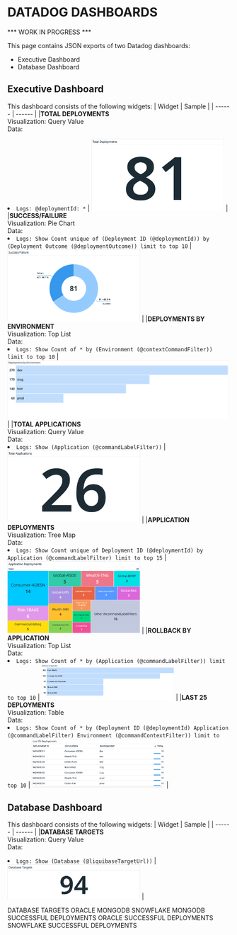 # DATADOG DASHBOARDS 

*** WORK IN PROGRESS ***

This page contains JSON exports of two Datadog dashboards: 

* Executive Dashboard
* Database Dashboard

## Executive Dashboard

This dashboard consists of the following widgets:
| Widget | Sample |
| ------ | ------ |
|<b>TOTAL DEPLOYMENTS</b><br>Visualization: Query Value<br>Data:<li>`Logs: @deploymentId: *` | <img src=img/TotalDeployments.png width="300"> |
|<b>SUCCESS/FAILURE</b><br>Visualization: Pie Chart<br>Data:<li>`Logs: Show Count unique of (Deployment ID (@deploymentId)) by (Deployment Outcome (@deploymentOutcome)) limit to top 10` | <img src=img/Success_Failure.png width="300"> |
|<b>DEPLOYMENTS BY ENVIRONMENT</b><br>Visualization: Top List<br>Data:<li>`Logs: Show Count of * by (Environment (@contextCommandFilter)) limit to top 10` | <img src=img/DeploymentsbyEnvironment.png width="500"> |
|<b>TOTAL APPLICATIONS</b><br>Visualization: Query Value<br>Data:<li>`Logs: Show (Application (@commandLabelFilter))` | <img src=img/TotalApplications.png width="300"> |
|<b>APPLICATION DEPLOYMENTS</b><br>Visualization: Tree Map<br>Data:<li>`Logs: Show Count unique of Deployment ID (@deploymentId) by Application (@commandLabelFilter) limit to top 15` | <img src=img/ApplicationDeployments.png width="300"> |
|<b>ROLLBACK BY APPLICATION</b><br>Visualization: Top List<br>Data:<li>`Logs: Show Count of * by (Application (@commandLabelFilter)) limit to top 10` | <img src=img/RollbacksbyApplication.png width="300"> |
|<b>LAST 25 DEPLOYMENTS</b><br>Visualization: Table<br>Data:<li>`Logs: Show Count of * by (Deployment ID (@deploymentId) Application (@commandLabelFilter) Environment (@commandContextFilter)) limit to top 10` | <img src=img/Last25Deployments.png width="300"> |

## Database Dashboard

This dashboard consists of the following widgets:
| Widget | Sample |
| ------ | ------ |
|<b>DATABASE TARGETS</b><br>Visualization: Query Value<br>Data:<li>`Logs: Show (Database (@liquibaseTargetUrl))` | <img src=img/DatabaseTargets.png width="300"> |


DATABASE TARGETS
ORACLE
MONGODB
SNOWFLAKE
MONGODB SUCCESSFUL DEPLOYMENTS
ORACLE SUCCESSFUL DEPLOYMENTS
SNOWFLAKE SUCCESSFUL DEPLOYMENTS

